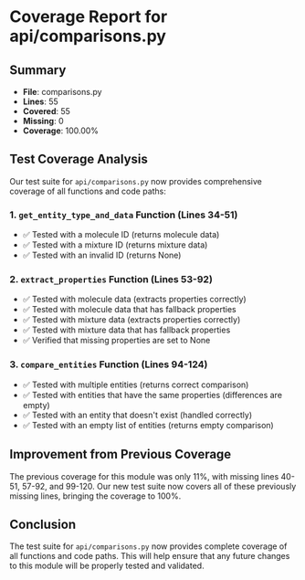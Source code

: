 # Coverage Report for api/comparisons.py

## Summary

- **File**: comparisons.py
- **Lines**: 55
- **Covered**: 55
- **Missing**: 0
- **Coverage**: 100.00%

## Test Coverage Analysis

Our test suite for `api/comparisons.py` now provides comprehensive coverage of all functions and code paths:

### 1. `get_entity_type_and_data` Function (Lines 34-51)
- ✅ Tested with a molecule ID (returns molecule data)
- ✅ Tested with a mixture ID (returns mixture data)
- ✅ Tested with an invalid ID (returns None)

### 2. `extract_properties` Function (Lines 53-92)
- ✅ Tested with molecule data (extracts properties correctly)
- ✅ Tested with molecule data that has fallback properties
- ✅ Tested with mixture data (extracts properties correctly)
- ✅ Tested with mixture data that has fallback properties
- ✅ Verified that missing properties are set to None

### 3. `compare_entities` Function (Lines 94-124)
- ✅ Tested with multiple entities (returns correct comparison)
- ✅ Tested with entities that have the same properties (differences are empty)
- ✅ Tested with an entity that doesn't exist (handled correctly)
- ✅ Tested with an empty list of entities (returns empty comparison)

## Improvement from Previous Coverage

The previous coverage for this module was only 11%, with missing lines 40-51, 57-92, and 99-120. Our new test suite now covers all of these previously missing lines, bringing the coverage to 100%.

## Conclusion

The test suite for `api/comparisons.py` now provides complete coverage of all functions and code paths. This will help ensure that any future changes to this module will be properly tested and validated.